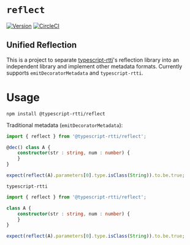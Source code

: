 # `reflect`
[![Version](https://img.shields.io/npm/v/@typescript-rtti/reflect.svg)](https://www.npmjs.com/package/@typescript-rtti/reflect)
[![CircleCI](https://circleci.com/gh/typescript-rtti/reflect/tree/main.svg?style=shield)](https://circleci.com/gh/typescript-rtti/reflect/tree/main)

## Unified Reflection

This is a project to separate [typescript-rtti](https://github.com/typescript-rtti/typescript-rtti)'s reflection library
into an independent library and implement other metadata formats. Currently supports `emitDecoratorMetadata` 
and `typescript-rtti`.

# Usage

```
npm install @typescript-rtti/reflect
```

Traditional metadata (`emitDecoratorMetadata`):

```typescript
import { reflect } from '@typescript-rtti/reflect';

@dec() class A { 
    constructor(str : string, num : number) {
    }
}

expect(reflect(A).parameters[0].type.isClass(String)).to.be.true;
```

`typescript-rtti`

```typescript
import { reflect } from '@typescript-rtti/reflect';

class A {
    constructor(str : string, num : number) {
    }
}

expect(reflect(A).parameters[0].type.isClass(String)).to.be.true;
```